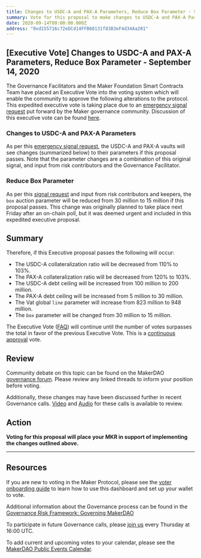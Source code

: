 ```yaml
---
title: Changes to USDC-A and PAX-A Parameters, Reduce Box Parameter - September 14, 2020
summary: Vote for this proposal to make changes to USDC-A and PAX-A Parameters, Reduce Box Parameter
date: 2020-09-14T00:00:00.000Z
address: "0xd155716c72eDCd14FFB60131f83B3eF4d34Aa201"
---
```

## [Executive Vote] Changes to USDC-A and PAX-A Parameters, Reduce Box Parameter - September 14, 2020

The Governance Facilitators and the Maker Foundation Smart Contracts Team have placed an Executive Vote into the voting system which will enable the community to approve the following alterations to the protocol. This expedited executive vote is taking place due to an [emergency signal request](https://forum.makerdao.com/t/signal-request-should-we-take-emergency-action-to-fix-the-peg/4096) put forward by the Maker governance community. Discussion of this executive vote can be found [here](https://forum.makerdao.com/t/expedited-executive-vote-2020-09-14/4125).

### Changes to USDC-A and PAX-A Parameters

As per this [emergency signal request](https://forum.makerdao.com/t/signal-request-should-we-take-emergency-action-to-fix-the-peg/4096), the USDC-A and PAX-A vaults will see changes (summarized below) to their parameters if this proposal passes. Note that the parameter changes are a combination of this original signal, and input from risk contributors and the Governance Facilitator.

### Reduce Box Parameter

As per this [signal request](https://forum.makerdao.com/t/signal-request-should-we-change-box-ttl-auction-parameters/4023) and input from risk contributors and keepers, the `box` auction parameter will be reduced from 30 million to 15 million if this proposal passes. This change was originally planned to take place next Friday after an on-chain poll, but it was deemed urgent and included in this expedited executive proposal.

## Summary

Therefore, if this Executive proposal passes the following will occur:
- The USDC-A collateralization ratio will be decreased from 110% to 103%.
- The PAX-A collateralization ratio will be decreased from 120% to 103%.
- The USDC-A debt ceiling will be increased from 100 million to 200 million.
- The PAX-A debt ceiling will be increased from 5 million to 30 million.
- The Vat global `line` parameter will increase from 823 million to 948 million.
- The `box` parameter will be changed from 30 million to 15 million.

The Executive Vote ([FAQ](https://community-development.makerdao.com/makerdao-mcd-faqs/faqs#governance)) will continue until the number of votes surpasses the total in favor of the previous Executive Vote. This is a [continuous approval](https://community-development.makerdao.com/makerdao-mcd-faqs/faqs/governance#what-is-continuous-approval-voting) vote.

## Review

Community debate on this topic can be found on the MakerDAO [governance forum](https://forum.makerdao.com/). Please review any linked threads to inform your position before voting.

Additionally, these changes may have been discussed further in recent Governance calls. [Video](https://www.youtube.com/playlist?list=PLLzkWCj8ywWNq5-90-Id6VPSsrk4OWVan) and [Audio](https://soundcloud.com/makerdao/sets/governance-calls) for these calls is available to review.

## Action

**Voting for this proposal will place your MKR in support of implementing the changes outlined above.**

---

## Resources

If you are new to voting in the Maker Protocol, please see the [voter onboarding guide](https://community-development.makerdao.com/onboarding/voter-onboarding) to learn how to use this dashboard and set up your wallet to vote.

Additional information about the Governance process can be found in the [Governance Risk Framework: Governing MakerDAO](https://community-development.makerdao.com/governance/governance-risk-framework)

To participate in future Governance calls, please [join us](https://community-development.makerdao.com/governance/governance-and-risk-meetings) every Thursday at 16:00 UTC.

To add current and upcoming votes to your calendar, please see the [MakerDAO Public Events Calendar](https://calendar.google.com/calendar/embed?src=makerdao.com_3efhm2ghipksegl009ktniomdk%40group.calendar.google.com&amp;ctz=America%2FLos_Angeles).
